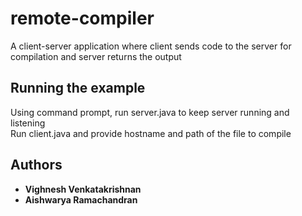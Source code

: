 # remote-compiler

A client-server application where client sends code to the server for compilation and server returns the output

## Running the example

Using command prompt, run server.java to keep server running and listening <br/>
Run client.java and provide hostname and path of the file to compile



## Authors

* **Vighnesh Venkatakrishnan**
* **Aishwarya Ramachandran** 
